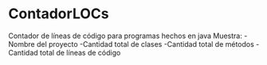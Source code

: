 # ContadorLOCs
Contador de líneas de código para programas hechos en java
Muestra:
-Nombre del proyecto
-Cantidad total de clases
-Cantidad total de métodos
-Cantidad total de líneas de código
